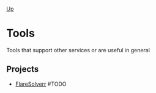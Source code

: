 [Up](../README.md)

# Tools

Tools that support other services or are useful in general

## Projects

- [FlareSolverr](./flaresolverr/README.md) #TODO
